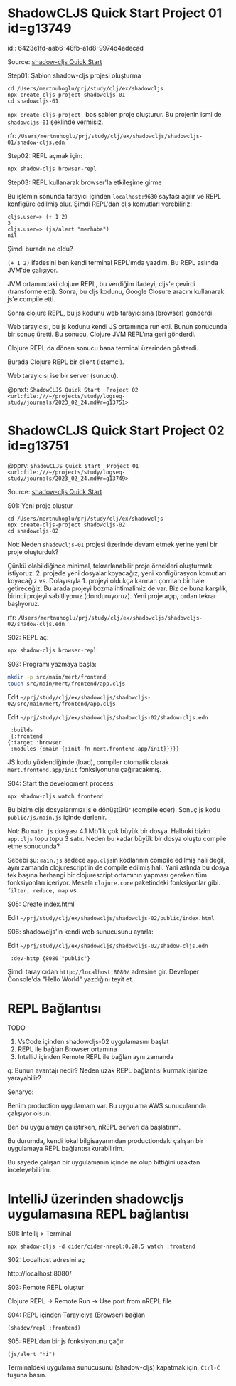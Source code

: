 

# ShadowCLJS Quick Start  Project 01 id=g13749
id:: 6423e1fd-aab6-48fb-a1d8-9974d4adecad

Source: [shadow-cljs Quick Start](https://github.com/thheller/shadow-cljs#quick-start)

Step01: Şablon shadow-cljs projesi oluşturma

```
cd /Users/mertnuhoglu/prj/study/clj/ex/shadowcljs
npx create-cljs-project shadowcljs-01
cd shadowcljs-01
```

`npx create-cljs-project ` boş şablon proje oluşturur. Bu projenin ismi de `shadowcljs-01` şeklinde vermişiz.

rfr: `/Users/mertnuhoglu/prj/study/clj/ex/shadowcljs/shadowcljs-01/shadow-cljs.edn`

Step02: REPL açmak için:

```sh
npx shadow-cljs browser-repl
```

Step03: REPL kullanarak browser'la etkileşime girme

Bu işlemin sonunda tarayıcı içinden `localhost:9630` sayfası açılır ve REPL konfigüre edilmiş olur. Şimdi REPL'dan cljs komutları verebiliriz:

```
cljs.user=> (+ 1 2)
3
cljs.user=> (js/alert "merhaba")
nil
```

Şimdi burada ne oldu?

`(+ 1 2)` ifadesini ben kendi terminal REPL'ımda yazdım. Bu REPL aslında JVM'de çalışıyor. 

JVM ortamındaki clojure REPL, bu verdiğim ifadeyi, cljs'e çevirdi (transforme etti). Sonra, bu cljs kodunu, Google Closure aracını kullanarak js'e compile etti.

Sonra clojure REPL, bu js kodunu web tarayıcısına (browser) gönderdi.

Web tarayıcısı, bu js kodunu kendi JS ortamında run etti. Bunun sonucunda bir sonuç üretti. Bu sonucu, Clojure JVM REPL'ına geri gönderdi.

Clojure REPL da dönen sonucu bana terminal üzerinden gösterdi.

Burada Clojure REPL bir client (istemci).

Web tarayıcısı ise bir server (sunucu).

@pnxt: `ShadowCLJS Quick Start  Project 02  <url:file:///~/projects/study/logseq-study/journals/2023_02_24.md#r=g13751>`
# ShadowCLJS Quick Start  Project 02  id=g13751

@pprv: `ShadowCLJS Quick Start  Project 01 <url:file:///~/projects/study/logseq-study/journals/2023_02_24.md#r=g13749>`

Source: [shadow-cljs Quick Start](https://github.com/thheller/shadow-cljs#quick-start)

S01: Yeni proje oluştur

```
cd /Users/mertnuhoglu/prj/study/clj/ex/shadowcljs
npx create-cljs-project shadowcljs-02
cd shadowcljs-02
```

Not: Neden `shadowcljs-01` projesi üzerinde devam etmek yerine yeni bir proje oluşturduk?

Çünkü olabildiğince minimal, tekrarlanabilir proje örnekleri oluşturmak istiyoruz. 2. projede yeni dosyalar koyacağız, yeni konfigürasyon komutları koyacağız vs. Dolayısıyla 1. projeyi oldukça karman çorman bir hale getireceğiz. Bu arada projeyi bozma ihtimalimiz de var. Biz de buna karşılık, birinci projeyi sabitliyoruz (donduruyoruz). Yeni proje açıp, ordan tekrar başlıyoruz.

rfr: `/Users/mertnuhoglu/prj/study/clj/ex/shadowcljs/shadowcljs-02/shadow-cljs.edn`

S02: REPL aç:

```sh
npx shadow-cljs browser-repl
```

S03: Programı yazmaya başla:

```sh
mkdir -p src/main/mert/frontend
touch src/main/mert/frontend/app.cljs
```

Edit `~/prj/study/clj/ex/shadowcljs/shadowcljs-02/src/main/mert/frontend/app.cljs`

Edit `~/prj/study/clj/ex/shadowcljs/shadowcljs-02/shadow-cljs.edn`

```
 :builds
 {:frontend
{:target :browser
 :modules {:main {:init-fn mert.frontend.app/init}}}}}
```

JS kodu yüklendiğinde (load), compiler otomatik olarak `mert.frontend.app/init` fonksiyonunu çağıracakmış.

S04: Start the development process

```
npx shadow-cljs watch frontend
```

Bu bizim cljs dosyalarımızı js'e dönüştürür (compile eder). Sonuç js kodu `public/js/main.js` içinde derlenir.

Not: Bu `main.js` dosyası 4.1 Mb'lik çok büyük bir dosya. Halbuki bizim `app.cljs` topu topu 3 satır. Neden bu kadar büyük bir dosya oluştu compile etme sonucunda?

Sebebi şu: `main.js` sadece `app.cljs`in kodlarının compile edilmiş hali değil, aynı zamanda clojurescript'in de compile edilmiş hali. Yani aslında bu dosya tek başına herhangi bir clojurescript ortamının yapması gereken tüm fonksiyonları içeriyor. Mesela `clojure.core` paketindeki fonksiyonlar gibi. `filter, reduce, map` vs.

S05: Create index.html

Edit `~/prj/study/clj/ex/shadowcljs/shadowcljs-02/public/index.html`

S06: shadowcljs'in kendi web sunucusunu ayarla:

Edit `~/prj/study/clj/ex/shadowcljs/shadowcljs-02/shadow-cljs.edn`

```
 :dev-http {8080 "public"}
```

Şimdi tarayıcıdan `http://localhost:8080/` adresine gir. Developer Console'da "Hello World" yazdığını teyit et.
# REPL Bağlantısı

TODO

1. VsCode içinden shadowcljs-02 uygulamasını başlat
2. REPL ile bağlan Browser ortamına
3. IntelliJ içinden Remote REPL ile bağlan aynı zamanda

q: Bunun avantajı nedir? Neden uzak REPL bağlantısı kurmak işimize yarayabilir?

Senaryo:

Benim production uygulamam var. Bu uygulama AWS sunucularında çalışıyor olsun. 

Ben bu uygulamayı çalıştırken, nREPL serverı da başlatırım.

Bu durumda, kendi lokal bilgisayarımdan productiondaki çalışan bir uygulamaya REPL bağlantısı kurabilirim.

Bu sayede çalışan bir uygulamanın içinde ne olup bittiğini uzaktan inceleyebilirim.
# IntelliJ üzerinden shadowcljs uygulamasına REPL bağlantısı

S01: Intellij > Terminal

```
npx shadow-cljs -d cider/cider-nrepl:0.28.5 watch :frontend
```

S02: Localhost adresini aç

http://localhost:8080/

S03: Remote REPL oluştur

Clojure REPL → Remote Run → Use port from nREPL file

S04: REPL içinden Tarayıcıya (Browser) bağlan

```
(shadow/repl :frontend)
```

S05: REPL'dan bir js fonksiyonunu çağır

```
(js/alert "hi")
```

Terminaldeki uygulama sunucusunu (shadow-cljs) kapatmak için, `Ctrl-C` tuşuna basın.